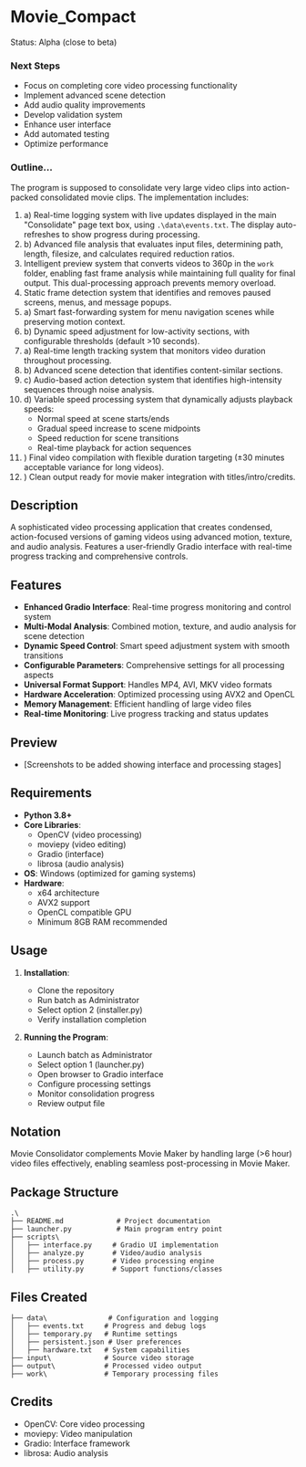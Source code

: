 # Movie_Compact
Status: Alpha (close to beta)

### Next Steps
- Focus on completing core video processing functionality
- Implement advanced scene detection
- Add audio quality improvements
- Develop validation system
- Enhance user interface
- Add automated testing
- Optimize performance

### Outline...
The program is supposed to consolidate very large video clips into action-packed consolidated movie clips. The implementation includes:
1. a) Real-time logging system with live updates displayed in the main "Consolidate" page text box, using `.\data\events.txt`. The display auto-refreshes to show progress during processing.
1. b) Advanced file analysis that evaluates input files, determining path, length, filesize, and calculates required reduction ratios.
2. Intelligent preview system that converts videos to 360p in the `work` folder, enabling fast frame analysis while maintaining full quality for final output. This dual-processing approach prevents memory overload.
3. Static frame detection system that identifies and removes paused screens, menus, and message popups.
4. a) Smart fast-forwarding system for menu navigation scenes while preserving motion context.
4. b) Dynamic speed adjustment for low-activity sections, with configurable thresholds (default >10 seconds).
5. a) Real-time length tracking system that monitors video duration throughout processing.
5. b) Advanced scene detection that identifies content-similar sections.
5. c) Audio-based action detection system that identifies high-intensity sequences through noise analysis.
5. d) Variable speed processing system that dynamically adjusts playback speeds:
    - Normal speed at scene starts/ends
    - Gradual speed increase to scene midpoints
    - Speed reduction for scene transitions
    - Real-time playback for action sequences
6. ) Final video compilation with flexible duration targeting (±30 minutes acceptable variance for long videos).
7. ) Clean output ready for movie maker integration with titles/intro/credits.

## Description
A sophisticated video processing application that creates condensed, action-focused versions of gaming videos using advanced motion, texture, and audio analysis. Features a user-friendly Gradio interface with real-time progress tracking and comprehensive controls.

## Features
- **Enhanced Gradio Interface**: Real-time progress monitoring and control system
- **Multi-Modal Analysis**: Combined motion, texture, and audio analysis for scene detection
- **Dynamic Speed Control**: Smart speed adjustment system with smooth transitions
- **Configurable Parameters**: Comprehensive settings for all processing aspects
- **Universal Format Support**: Handles MP4, AVI, MKV video formats
- **Hardware Acceleration**: Optimized processing using AVX2 and OpenCL
- **Memory Management**: Efficient handling of large video files
- **Real-time Monitoring**: Live progress tracking and status updates

## Preview
- [Screenshots to be added showing interface and processing stages]

## Requirements
- **Python 3.8+**
- **Core Libraries**: 
  - OpenCV (video processing)
  - moviepy (video editing)
  - Gradio (interface)
  - librosa (audio analysis)
- **OS**: Windows (optimized for gaming systems)
- **Hardware**: 
  - x64 architecture
  - AVX2 support
  - OpenCL compatible GPU
  - Minimum 8GB RAM recommended

## Usage
1. **Installation**:
   - Clone the repository
   - Run batch as Administrator
   - Select option 2 (installer.py)
   - Verify installation completion

2. **Running the Program**:
   - Launch batch as Administrator
   - Select option 1 (launcher.py)
   - Open browser to Gradio interface
   - Configure processing settings
   - Monitor consolidation progress
   - Review output file

## Notation
Movie Consolidator complements Movie Maker by handling large (>6 hour) video files effectively, enabling seamless post-processing in Movie Maker.

## Package Structure
```
.\
├── README.md             # Project documentation
├── launcher.py           # Main program entry point
├── scripts\
│   ├── interface.py     # Gradio UI implementation
│   ├── analyze.py       # Video/audio analysis
│   ├── process.py       # Video processing engine
│   ├── utility.py       # Support functions/classes

```

## Files Created
```
├── data\               # Configuration and logging
│   ├── events.txt     # Progress and debug logs
│   ├── temporary.py   # Runtime settings
│   ├── persistent.json # User preferences
│   ├── hardware.txt   # System capabilities
├── input\             # Source video storage
├── output\            # Processed video output
├── work\              # Temporary processing files
```

## Credits
- OpenCV: Core video processing
- moviepy: Video manipulation
- Gradio: Interface framework
- librosa: Audio analysis
